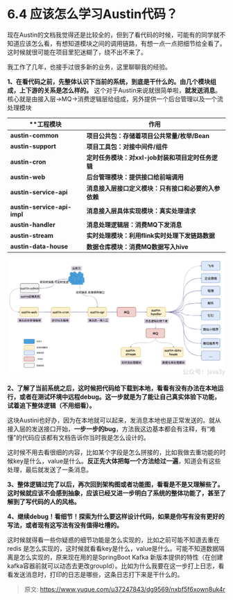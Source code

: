 # 6.4 应该怎么学习Austin代码？

现在Austin的文档我觉得还是比较全的，但到了看代码的时候，可能有的同学就不知道应该怎么看，有想知道模块之间的调用链路，有想一点一点把细节给全看了。这时候就很可能在项目里犯迷糊了，绕不出不来了。

我工作了几年，也接手过很多新的业务，这里聊聊我的经验。

**1、在看代码之前，先整体认识下当前的系统，到底是干什么的。由几个模块组成，上下游的关系是怎么样的。**
这个对于Austin来说就很简单啦，**就发送消息**。核心就是由接入层->MQ->消费逻辑层给组成，另外提供一个后台管理以及一个流处理模块

| ****工程模块** | **作用** |
| --- | --- |
| **austin-common** | **项目公共包：存储着项目公共常量/枚举/Bean** |
| **austin-support** | **项目工具包：对接中间件/组件** |
| **austin-cron** | **定时任务模块：对xxl-job封装和项目定时任务逻辑** |
| **austin-web** | **后台管理模块：提供接口给前端调用** |
| **austin-service-api** | **消息接入层接口定义模块：只有接口和必要的入参依赖** |
| **austin-service-api-impl** | **消息接入层具体实现模块：真实处理请求** |
| **austin-handler** | **消息处理逻辑层：消费MQ下发消息** |
| **austin-stream** | **实时处理模块：利用flink实时处理下发链路数据** |
| **austin-data-house** | **数据仓库模块：消费MQ数据写入hive** |

![1676814520417-9a80b65d-70ae-48bc-8f24-ec9aac5f0307.png](./img/8gwQ0WIi-9jgDHpR/1676814520417-9a80b65d-70ae-48bc-8f24-ec9aac5f0307-408068.png)

**2、了解了当前系统之后，这时候把代码给下载到本地，看看有没有办法在本地运行，或者在测试环境中远程debug。这一步就是为了能让自己真实体验下功能，试着追下整体逻辑（不用细看）。**

这块Austini也好办，因为在本地就可以起来，发消息本地也是正常发送的。就从接入层的发送接口开始，**一步一步的bug**，方法我这边基本都会有注释，有“难懂”的代码应该都有文档告诉你当时我是怎么设计的。

这时候不用去看很细的内容，比如某个字段是怎么拼接的，比如我做去重功能的时候key是什么，value是什么。**反正先大体把每一个方法给过一遍**，知道会有这些处理，最后就发送了一条消息。

**3、整体逻辑过完了以后，再次回到架构图或者功能图，看看是不是又理解些了。这时候就应该不会感到抽象，应该已经又进一步明白了系统的整体功能了，甚至了解到了写代码的人的风格。**

**4、继续debug！看细节！探索为什么要这样设计代码，如果是你写有没有更好的写法，或者现有这写法有没有值得吐槽的。**

这时候就得看一些你疑惑的细节功能是怎么实现的，比如之前可能不知道去重在redis 是怎么实现的，这时候就看看key是什么，value是什么。可能不知道数据隔离是怎么实现的，原来现在用的是SpringBoot  Kafka 新版本提供的特性（在创建kafka容器前就可以动态去更改groupId）。比如为什么我要在这一步打上日志，看看发送消息时，打印的日志是哪些，这条日志打下来是干什么的。




> 原文: <https://www.yuque.com/u37247843/dg9569/nxbf5f6xown8uk4r>